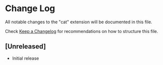 # Change Log

All notable changes to the "cat" extension will be documented in this file.

Check [Keep a Changelog](http://keepachangelog.com/) for recommendations on how to structure this file.

## [Unreleased]

- Initial release